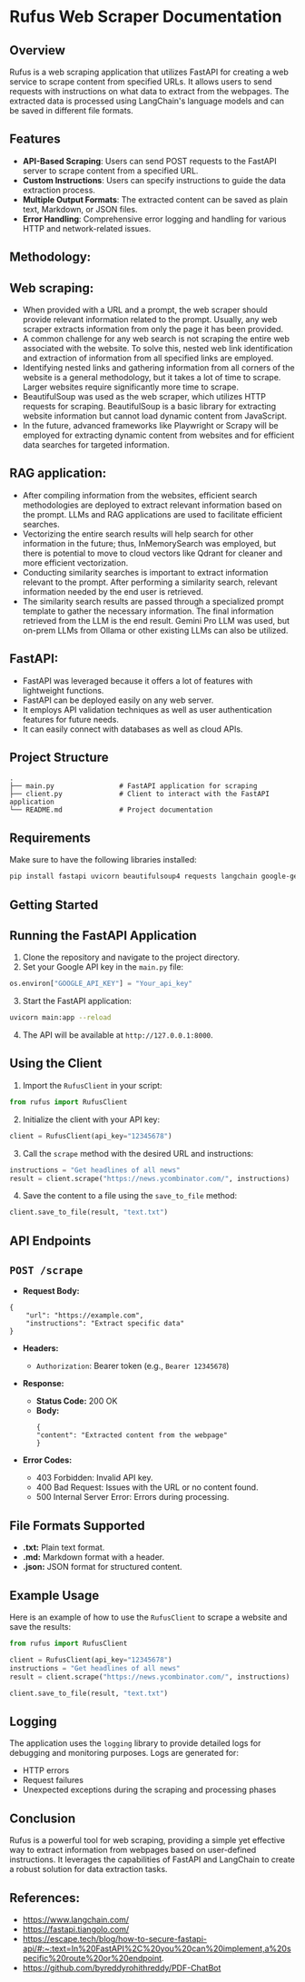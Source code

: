 # Rufus Web Scraper Documentation

## Overview

Rufus is a web scraping application that utilizes FastAPI for creating a web service to scrape content from specified URLs. It allows users to send requests with instructions on what data to extract from the webpages. The extracted data is processed using LangChain's language models and can be saved in different file formats.

## Features

- **API-Based Scraping**: Users can send POST requests to the FastAPI server to scrape content from a specified URL.
- **Custom Instructions**: Users can specify instructions to guide the data extraction process.
- **Multiple Output Formats**: The extracted content can be saved as plain text, Markdown, or JSON files.
- **Error Handling**: Comprehensive error logging and handling for various HTTP and network-related issues.

## Methodology:

## Web scraping:
- When provided with a URL and a prompt, the web scraper should provide relevant information related to the prompt. Usually, any web scraper extracts information from only the page it has been provided.
- A common challenge for any web search is not scraping the entire web associated with the website. To solve this, nested web link identification and extraction of information from all specified links are employed.
- Identifying nested links and gathering information from all corners of the website is a general methodology, but it takes a lot of time to scrape. Larger websites require significantly more time to scrape.
- BeautifulSoup was used as the web scraper, which utilizes HTTP requests for scraping. BeautifulSoup is a basic library for extracting website information but cannot load dynamic content from JavaScript.
- In the future, advanced frameworks like Playwright or Scrapy will be employed for extracting dynamic content from websites and for efficient data searches for targeted information.
  
## RAG application:
- After compiling information from the websites, efficient search methodologies are deployed to extract relevant information based on the prompt. LLMs and RAG applications are used to facilitate efficient searches.
- Vectorizing the entire search results will help search for other information in the future; thus, InMemorySearch was employed, but there is potential to move to cloud vectors like Qdrant for cleaner and more efficient vectorization.
- Conducting similarity searches is important to extract information relevant to the prompt. After performing a similarity search, relevant information needed by the end user is retrieved.
- The similarity search results are passed through a specialized prompt template to gather the necessary information. The final information retrieved from the LLM is the end result. Gemini Pro LLM was used, but on-prem LLMs from Ollama or other existing LLMs can also be utilized.

## FastAPI:
- FastAPI was leveraged because it offers a lot of features with lightweight functions.
- FastAPI can be deployed easily on any web server.
- It employs API validation techniques as well as user authentication features for future needs.
- It can easily connect with databases as well as cloud APIs.

## Project Structure

```plaintext
.
├── main.py                # FastAPI application for scraping
├── client.py              # Client to interact with the FastAPI application
└── README.md              # Project documentation
```

## Requirements
Make sure to have the following libraries installed:

```bash
pip install fastapi uvicorn beautifulsoup4 requests langchain google-generative-ai inscriptis
```

## Getting Started
## Running the FastAPI Application
1. Clone the repository and navigate to the project directory.
2. Set your Google API key in the `main.py` file:

```python
os.environ["GOOGLE_API_KEY"] = "Your_api_key"
```

3. Start the FastAPI application:
```bash
uvicorn main:app --reload
```
4. The API will be available at `http://127.0.0.1:8000`.

## Using the Client
1. Import the `RufusClient` in your script:

```python
from rufus import RufusClient
```

2. Initialize the client with your API key:
```python
client = RufusClient(api_key="12345678")
```
3. Call the `scrape` method with the desired URL and instructions:
```python
instructions = "Get headlines of all news"
result = client.scrape("https://news.ycombinator.com/", instructions)
```
4. Save the content to a file using the `save_to_file` method:
```python
client.save_to_file(result, "text.txt")
```

## API Endpoints

## `POST /scrape`

- **Request Body:**
```
{
    "url": "https://example.com",
    "instructions": "Extract specific data"
}
```
- **Headers:**
  - `Authorization`: Bearer token (e.g.,  `Bearer 12345678`)
- **Response:**
  - **Status Code:** 200 OK
  - **Body:**
    ```
    {
    "content": "Extracted content from the webpage"
    }
    ```

- **Error Codes:**
  - 403 Forbidden: Invalid API key.
  - 400 Bad Request: Issues with the URL or no content found.
  - 500 Internal Server Error: Errors during processing.

## File Formats Supported

- **.txt:** Plain text format.
- **.md:** Markdown format with a header.
- **.json:** JSON format for structured content.

## Example Usage
Here is an example of how to use the `RufusClient` to scrape a website and save the results:

```python
from rufus import RufusClient

client = RufusClient(api_key="12345678")
instructions = "Get headlines of all news"
result = client.scrape("https://news.ycombinator.com/", instructions)

client.save_to_file(result, "text.txt")
```

## Logging
The application uses the `logging` library to provide detailed logs for debugging and monitoring purposes. Logs are generated for:

- HTTP errors
- Request failures
- Unexpected exceptions during the scraping and processing phases

## Conclusion

Rufus is a powerful tool for web scraping, providing a simple yet effective way to extract information from webpages based on user-defined instructions. It leverages the capabilities of FastAPI and LangChain to create a robust solution for data extraction tasks.

## References:
- https://www.langchain.com/
- https://fastapi.tiangolo.com/
- https://escape.tech/blog/how-to-secure-fastapi-api/#:~:text=In%20FastAPI%2C%20you%20can%20implement,a%20specific%20route%20or%20endpoint.
- https://github.com/byreddyrohithreddy/PDF-ChatBot
